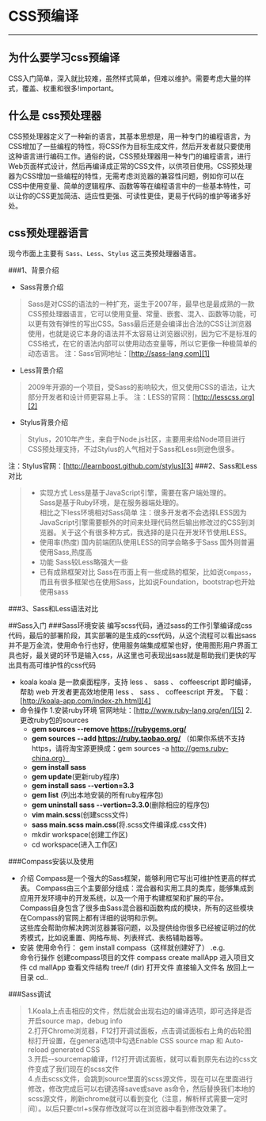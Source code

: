 # CSS预编译
---
## 为什么要学习css预编译
CSS入门简单，深入就比较难，虽然样式简单，但难以维护。需要考虑大量的样式，覆盖、权重和很多!important。
## 什么是 css预处理器

CSS预处理器定义了一种新的语言，其基本思想是，用一种专门的编程语言，为CSS增加了一些编程的特性，将CSS作为目标生成文件，然后开发者就只要使用这种语言进行编码工作。通俗的说，CSS预处理器用一种专门的编程语言，进行Web页面样式设计，然后再编译成正常的CSS文件，以供项目使用。CSS预处理器为CSS增加一些编程的特性，无需考虑浏览器的兼容性问题，例如你可以在CSS中使用变量、简单的逻辑程序、函数等等在编程语言中的一些基本特性，可以让你的CSS更加简洁、适应性更强、可读性更佳，更易于代码的维护等诸多好处。

## css预处理器语言
现今市面上主要有 `Sass`、`Less`、`Stylus` 这三类预处理器语言。

###1、背景介绍
- Sass背景介绍
>Sass是对CSS的语法的一种扩充，诞生于2007年，最早也是最成熟的一款CSS预处理器语言，它可以使用变量、常量、嵌套、混入、函数等功能，可以更有效有弹性的写出CSS。Sass最后还是会编译出合法的CSS让浏览器使用，也就是说它本身的语法并不太容易让浏览器识别，因为它不是标准的CSS格式，在它的语法内部可以使用动态变量等，所以它更像一种极简单的动态语言。
注：Sass官网地址：[http://sass-lang.com][1]

- Less背景介绍
>2009年开源的一个项目，受Sass的影响较大，但又使用CSS的语法，让大部分开发者和设计师更容易上手。
注：LESS的官网：[http://lesscss.org][2]

- Stylus背景介绍
> Stylus，2010年产生，来自于Node.js社区，主要用来给Node项目进行CSS预处理支持，不过Stylus的人气相对于Sass和Less则逊色很多。

注：Stylus官网：[http://learnboost.github.com/stylus][3]
###2、Sass和Less对比

> * 实现方式
Less是基于JavaScript引擎，需要在客户端处理的。<br>
Sass是基于Ruby环境，是在服务器端处理的。<br>
相比之下less环境相对Sass简单
注：很多开发者不会选择LESS因为JavaScript引擎需要额外的时间来处理代码然后输出修改过的CSS到浏览器。关于这个有很多种方式，我选择的是只在开发环节使用LESS。
> * 使用率(热度)
国内前端团队使用LESS的同学会略多于Sass
国外则普遍使用Sass,热度高
> * 功能
Sass较Less略强大一些
> * 已有成熟框架对比
Sass在市面上有一些成熟的框架，比如说`Compass`，而且有很多框架也在使用Sass，比如说Foundation，bootstrap也开始使用sass

###3、Sass和Less语法对比

##Sass入门
###Sass环境安装
 编写scss代码，通过sass的工作引擎编译成css代码，最后的部署阶段，其实部署的是生成的css代码，从这个流程可以看出sass并不是万金流，使用命令行也好，使用服务端集成框架也好，使用图形用户界面工具也好，最关键的环节是输入css，从这里也可表现出sass就是帮助我们更快的写出具有高可维护性的css代码<br>

 - koala
koala 是一款桌面程序，支持 less 、 sass 、 coffeescript 即时编译，帮助 web 开发者更高效地使用 less 、 sass 、 coffeescript 开发。
下载： [http://koala-app.com/index-zh.html][4]
 - 命令操作
1.安装ruby环境 官网地址：[http://www.ruby-lang.org/en/][5]
2.更改ruby包的sources
   -  **gem sources --remove https://rubygems.org/**
   -  **gem sources --add https://ruby.taobao.org/** （如果你系统不支持https，请将淘宝源更换成：gem sources -a http://gems.ruby-china.org）
   - **gem install sass**
   - **gem update**(更新ruby程序)
   - **gem install sass --vertion=3.3**
   - **gem list** (列出本地安装的所有ruby程序包)
   - **gem uninstall sass --vertion=3.3.0**(删除相应的程序包)
   - **vim main.scss**(创建scss文件)
   - **sass main.scss main.css**(将.scss文件编译成.css文件)
   - mkdir workspace(创建工作区)
   - cd workspace(进入工作区)
  

###Compass安装以及使用

 - 介绍
 Compass是一个强大的Sass框架，能够利用它写出可维护性更高的样式表。
Compass由三个主要部分组成：混合器和实用工具的类库，能够集成到应用开发环境中的开发系统，以及一个用于构建框架和扩展的平台。<br>
Compass自身包含了很多由Sass混合器和函数构成的模块，所有的这些模块在Compass的官网上都有详细的说明和示例。<br>
这些库会帮助你解决跨浏览器兼容问题，以及提供给你很多已经被证明过的优秀模式，比如说重置、网格布局、列表样式、表格辅助器等。
 - 安装
 使用命令行：  gem install compass（这样就创建好了）
.e.g.<br>
命令行操作
创建compass项目的文件 compass create mallApp
进入项目文件  cd mallApp
查看文件结构 tree/f (dir)
打开文件  直接输入文件名
放回上一目录 cd..

###Sass调试
> 1.Koala上点击相应的文件，然后就会出现右边的编译选项，即可选择是否开启source map，debug info <br>
> 2.打开Chrome浏览器，F12打开调试面板，点击调试面板右上角的齿轮图标打开设置，在general选项中勾选Enable CSS source map 和 Auto-reload generated CSS<br>
> 3.开启--sourcemap编译，f12打开调试面板，就可以看到原先右边的css文件变成了我们现在的scss文件<br>
> 4.点击scss文件，会跳到source里面的scss源文件，现在可以在里面进行修改，修改完成后可以右键选择save或save as命令，然后替换我们本地的scss源文件，刷新chrome就可以看到变化（注意，解析样式需要一定时间）。以后只要ctrl+s保存修改就可以在浏览器中看到修改效果了。













  [1]: http://sass-lang.com
  [2]: http://lesscss.org
  [3]: http://learnboost.github.com/stylus
  [4]: http://koala-app.com/index-zh.html
  [5]: http://www.ruby-lang.org/en/
